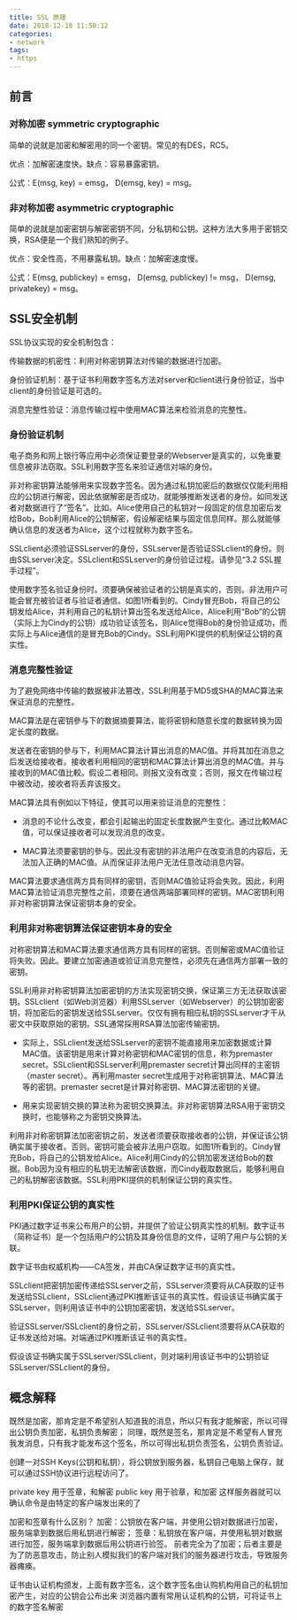 ```yaml
---
title: SSL 原理
date: 2018-12-18 11:50:12
categories:
- network
tags:
- https
---
```


## 前言

### 对称加密 symmetric cryptographic

简单的说就是加密和解密用的同一个密钥。常见的有DES，RC5。

优点：加解密速度快。缺点：容易暴露密钥。

公式：E(msg, key) = emsg， D(emsg, key) = msg。
<!--more-->
### 非对称加密 asymmetric cryptographic

简单的说就是加密密钥与解密密钥不同，分私钥和公钥。这种方法大多用于密钥交换，RSA便是一个我们熟知的例子。

优点：安全性高，不用暴露私钥。缺点：加解密速度慢。

公式：E(msg, publickey) = emsg， D(emsg, publickey) != msg， D(emsg, privatekey) = msg。

## SSL安全机制

SSL协议实现的安全机制包含：

传输数据的机密性：利用对称密钥算法对传输的数据进行加密。

身份验证机制：基于证书利用数字签名方法对server和client进行身份验证，当中client的身份验证是可选的。

消息完整性验证：消息传输过程中使用MAC算法来检验消息的完整性。

### 身份验证机制
电子商务和网上银行等应用中必须保证要登录的Webserver是真实的，以免重要信息被非法窃取。SSL利用数字签名来验证通信对端的身份。

非对称密钥算法能够用来实现数字签名。因为通过私钥加密后的数据仅仅能利用相应的公钥进行解密，因此依据解密是否成功，就能够推断发送者的身份。如同发送者对数据进行了“签名”。比如。Alice使用自己的私钥对一段固定的信息加密后发给Bob，Bob利用Alice的公钥解密，假设解密结果与固定信息同样。那么就能够确认信息的发送者为Alice，这个过程就称为数字签名。

SSLclient必须验证SSLserver的身份，SSLserver是否验证SSLclient的身份。则由SSLserver决定。SSLclient和SSLserver的身份验证过程。请參见“3.2  SSL握手过程”。

使用数字签名验证身份时。须要确保被验证者的公钥是真实的，否则。非法用户可能会冒充被验证者与验证者通信。如图1所看到的。Cindy冒充Bob，将自己的公钥发给Alice，并利用自己的私钥计算出签名发送给Alice，Alice利用“Bob”的公钥（实际上为Cindy的公钥）成功验证该签名，则Alice觉得Bob的身份验证成功，而实际上与Alice通信的是冒充Bob的Cindy。SSL利用PKI提供的机制保证公钥的真实性。

### 消息完整性验证

为了避免网络中传输的数据被非法篡改，SSL利用基于MD5或SHA的MAC算法来保证消息的完整性。

MAC算法是在密钥參与下的数据摘要算法，能将密钥和随意长度的数据转换为固定长度的数据。

发送者在密钥的參与下，利用MAC算法计算出消息的MAC值。并将其加在消息之后发送给接收者。接收者利用相同的密钥和MAC算法计算出消息的MAC值。并与接收到的MAC值比較。假设二者相同。则报文没有改变；否则，报文在传输过程中被改动，接收者将丢弃该报文。

MAC算法具有例如以下特征，使其可以用来验证消息的完整性：

- 消息的不论什么改变，都会引起输出的固定长度数据产生变化。通过比較MAC值，可以保证接收者可以发现消息的改变。

- MAC算法须要密钥的參与。因此没有密钥的非法用户在改变消息的内容后，无法加入正确的MAC值。从而保证非法用户无法任意改动消息内容。

MAC算法要求通信两方具有同样的密钥，否则MAC值验证将会失败。因此，利用MAC算法验证消息完整性之前，须要在通信两端部署同样的密钥。MAC密钥利用非对称密钥算法保证密钥本身的安全。

### 利用非对称密钥算法保证密钥本身的安全

对称密钥算法和MAC算法要求通信两方具有同样的密钥。否则解密或MAC值验证将失败。因此。要建立加密通道或验证消息完整性，必须先在通信两方部署一致的密钥。

SSL利用非对称密钥算法加密密钥的方法实现密钥交换，保证第三方无法获取该密钥。SSLclient（如Web浏览器）利用SSLserver（如Webserver）的公钥加密密钥，将加密后的密钥发送给SSLserver。仅仅有拥有相应私钥的SSLserver才干从密文中获取原始的密钥。SSL通常採用RSA算法加密传输密钥。

- 实际上，SSLclient发送给SSLserver的密钥不能直接用来加密数据或计算MAC值。该密钥是用来计算对称密钥和MAC密钥的信息，称为premaster secret。SSLclient和SSLserver利用premaster secret计算出同样的主密钥（master secret）。再利用master secret生成用于对称密钥算法、MAC算法等的密钥。premaster secret是计算对称密钥、MAC算法密钥的关键。

- 用来实现密钥交换的算法称为密钥交换算法。非对称密钥算法RSA用于密钥交换时，也能够称之为密钥交换算法。

利用非对称密钥算法加密密钥之前，发送者须要获取接收者的公钥，并保证该公钥确实属于接收者。否则。密钥可能会被非法用户窃取。如图1所看到的。Cindy冒充Bob，将自己的公钥发给Alice。Alice利用Cindy的公钥加密发送给Bob的数据。Bob因为没有相应的私钥无法解密该数据，而Cindy截取数据后，能够利用自己的私钥解密该数据。SSL利用PKI提供的机制保证公钥的真实性。

### 利用PKI保证公钥的真实性
PKI通过数字证书来公布用户的公钥，并提供了验证公钥真实性的机制。数字证书（简称证书）是一个包括用户的公钥及其身份信息的文件，证明了用户与公钥的关联。

数字证书由权威机构——CA签发，并由CA保证数字证书的真实性。

SSLclient把密钥加密传递给SSLserver之前，SSLserver须要将从CA获取的证书发送给SSLclient，SSLclient通过PKI推断该证书的真实性。假设该证书确实属于SSLserver，则利用该证书中的公钥加密密钥，发送给SSLserver。

验证SSLserver/SSLclient的身份之前，SSLserver/SSLclient须要将从CA获取的证书发送给对端。对端通过PKI推断该证书的真实性。

假设该证书确实属于SSLserver/SSLclient，则对端利用该证书中的公钥验证SSLserver/SSLclient的身份。

## 概念解释

既然是加密，那肯定是不希望别人知道我的消息，所以只有我才能解密，所以可得出公钥负责加密，私钥负责解密；
同理，既然是签名，那肯定是不希望有人冒充我发消息，只有我才能发布这个签名，所以可得出私钥负责签名，公钥负责验证。

创建一对SSH Keys(公钥和私钥），将公钥放到服务器，私钥自己电脑上保存，就可以通过SSH协议进行远程访问了。

private key 用于签章，和解密
public key 用于验章，和加密
这样服务器就可以确认命令是由特定的客户端发出来的了

加密和签章有什么区别？ 
加密：公钥放在客户端，并使用公钥对数据进行加密，服务端拿到数据后用私钥进行解密； 
签章：私钥放在客户端，并使用私钥对数据进行加签，服务端拿到数据后用公钥进行验签。 
前者完全为了加密；后者主要是为了防恶意攻击，防止别人模拟我们的客户端对我们的服务器进行攻击，导致服务器瘫痪。

证书由认证机构颁发，上面有数字签名，这个数字签名由认购机构用自己的私钥加密产生，对应的公钥会公布出来
浏览器内置有常用认证机构的公钥，可将证书上的数字签名解密